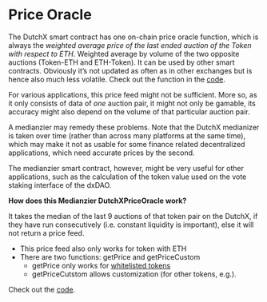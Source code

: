# Price Oracle
The DutchX smart contract has one on-chain price oracle function, which is always the *weighted average price of the last ended auction of the Token with respect to ETH*. Weighted average by volume of the two opposite auctions (Token-ETH and ETH-Token). It can be used by other smart contracts. Obviously it’s not updated as often as in other exchanges but is hence also much less volatile. Check out the function in the [code](https://github.com/gnosis/dx-contracts/blob/1fc99740a86a1635c9bf856a370b16295915b76d/contracts/DutchExchange.sol#L936).   

For various applications, this price feed might not be sufficient. More so, as it only consists of data of *one* auction pair, it might not only be gamable, its accuracy might also depend on the volume of that particular auction pair.  

A medianzier may remedy these problems. Note that the DutchX medianizer is taken over time (rather than across many platforms at the same time), which may make it not as usable for some finance related decentralized applications, which need accurate prices by the second.  

The medianzier smart contract, however, might be very useful for other applications, such as the calculation of the token value used on the vote staking interface of the dxDAO.  

**How does this Medianzier DutchXPriceOracle work?**  

It takes the median of the last 9 auctions of that token pair on the DutchX, if they have run consecutively (i.e. constant liquidity is important), else it will not return a price feed.  
- This price feed also only works for token with ETH  
- There are two functions: getPrice and getPriceCustom
    - getPrice only works for [whitelisted tokens](https://dutchx.readthedocs.io/en/latest/basic-mechanism.html#whitelist)
    - getPriceCutstom allows customization (for other tokens, e.g.).  
    
Check out the [code](https://github.com/gnosis/dx-price-oracle/tree/master).
